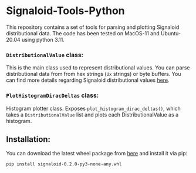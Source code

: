 # Signaloid-Tools-Python
This repository contains a set of tools for parsing and plotting Signaloid distributional data. The code has been tested on MacOS-11 and Ubuntu-20.04 using python 3.11.

### `DistributionalValue` class:
This is the main class used to represent distributional values. You can parse distributional data from from hex strings (`Ux` strings) or byte buffers. You can find more details regarding Signaloid distributional values [here](https://docs.signaloid.io/docs/hardware-api/ux-data-format/).

### `PlotHistogramDiracDeltas` class:
Histogram plotter class. Exposes `plot_histogram_dirac_deltas()`, which takes a `DistributionalValue` list and plots each DistributionalValue as a histogram.

## Installation:
You can download the latest wheel package from [here](https://github.com/signaloid/Signaloid-DistributionalPlotting-Tools/releases) and install it via pip:
```bash
pip install signaloid-0.2.0-py3-none-any.whl
```
